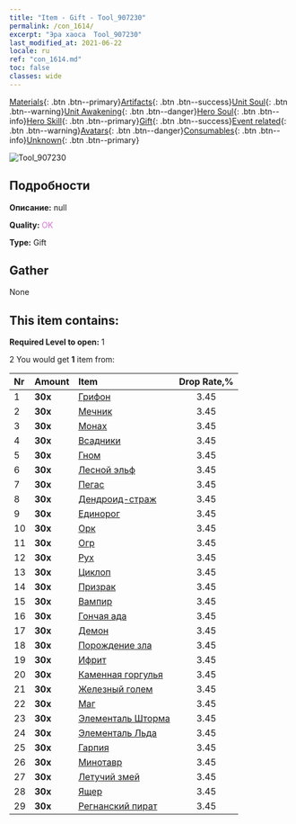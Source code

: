 ```yaml
---
title: "Item - Gift - Tool_907230"
permalink: /con_1614/
excerpt: "Эра хаоса  Tool_907230"
last_modified_at: 2021-06-22
locale: ru
ref: "con_1614.md"
toc: false
classes: wide
---
```

 [Materials](/ItemsRU/){: .btn .btn--primary}[Artifacts](/ItemsRU/Artifacts/){: .btn .btn--success}[Unit Soul](/ItemsRU/UnitSoul/){: .btn .btn--warning}[Unit Awakening](/ItemsRU/UnitAwakening/){: .btn .btn--danger}[Hero Soul](/ItemsRU/HeroSoul/){: .btn .btn--info}[Hero Skill](/ItemsRU/HeroSkill/){: .btn .btn--primary}[Gift](/ItemsRU/Gift/){: .btn .btn--success}[Event related](/ItemsRU/Events/){: .btn .btn--warning}[Avatars](/ItemsRU/Avatars/){: .btn .btn--danger}[Consumables](/ItemsRU/Consumables/){: .btn .btn--info}[Unknown](/ItemsRU/Unknown/){: .btn .btn--primary}

 ![Tool_907230](/images/t/i_907167.png)

## Подробности
 **Описание:** null

 **Quality:** <span style="color: #DA70D6">OK</span>

 **Type:** Gift

## Gather

  None

## This item contains:

 **Required Level to open:** 1

 2 You would get **1** item  from:

  | Nr | Amount |     Item    | Drop Rate,% |
  |:---|:-------|:------------|:---------:|
  | 1 |  **30x** | [Грифон](/ItemsRU/unt_192/) | 3.45 | 
  | 2 |  **30x** | [Мечник](/ItemsRU/unt_193/) | 3.45 | 
  | 3 |  **30x** | [Монах](/ItemsRU/unt_194/) | 3.45 | 
  | 4 |  **30x** | [Всадники](/ItemsRU/unt_195/) | 3.45 | 
  | 5 |  **30x** | [Гном](/ItemsRU/unt_200/) | 3.45 | 
  | 6 |  **30x** | [Лесной эльф](/ItemsRU/unt_201/) | 3.45 | 
  | 7 |  **30x** | [Пегас](/ItemsRU/unt_202/) | 3.45 | 
  | 8 |  **30x** | [Дендроид-страж](/ItemsRU/unt_203/) | 3.45 | 
  | 9 |  **30x** | [Единорог](/ItemsRU/unt_204/) | 3.45 | 
  | 10 |  **30x** | [Орк](/ItemsRU/unt_219/) | 3.45 | 
  | 11 |  **30x** | [Огр](/ItemsRU/unt_220/) | 3.45 | 
  | 12 |  **30x** | [Рух](/ItemsRU/unt_221/) | 3.45 | 
  | 13 |  **30x** | [Циклоп](/ItemsRU/unt_222/) | 3.45 | 
  | 14 |  **30x** | [Призрак](/ItemsRU/unt_210/) | 3.45 | 
  | 15 |  **30x** | [Вампир](/ItemsRU/unt_211/) | 3.45 | 
  | 16 |  **30x** | [Гончая ада](/ItemsRU/unt_228/) | 3.45 | 
  | 17 |  **30x** | [Демон](/ItemsRU/unt_229/) | 3.45 | 
  | 18 |  **30x** | [Порождение зла](/ItemsRU/unt_230/) | 3.45 | 
  | 19 |  **30x** | [Ифрит](/ItemsRU/unt_231/) | 3.45 | 
  | 20 |  **30x** | [Каменная горгулья](/ItemsRU/unt_236/) | 3.45 | 
  | 21 |  **30x** | [Железный голем](/ItemsRU/unt_237/) | 3.45 | 
  | 22 |  **30x** | [Маг](/ItemsRU/unt_238/) | 3.45 | 
  | 23 |  **30x** | [Элементаль Шторма](/ItemsRU/unt_263/) | 3.45 | 
  | 24 |  **30x** | [Элементаль Льда](/ItemsRU/unt_264/) | 3.45 | 
  | 25 |  **30x** | [Гарпия](/ItemsRU/unt_245/) | 3.45 | 
  | 26 |  **30x** | [Минотавр](/ItemsRU/unt_248/) | 3.45 | 
  | 27 |  **30x** | [Летучий змей](/ItemsRU/unt_255/) | 3.45 | 
  | 28 |  **30x** | [Ящер](/ItemsRU/unt_254/) | 3.45 | 
  | 29 |  **30x** | [Регнанский пират](/ItemsRU/unt_273/) | 3.45 | 
